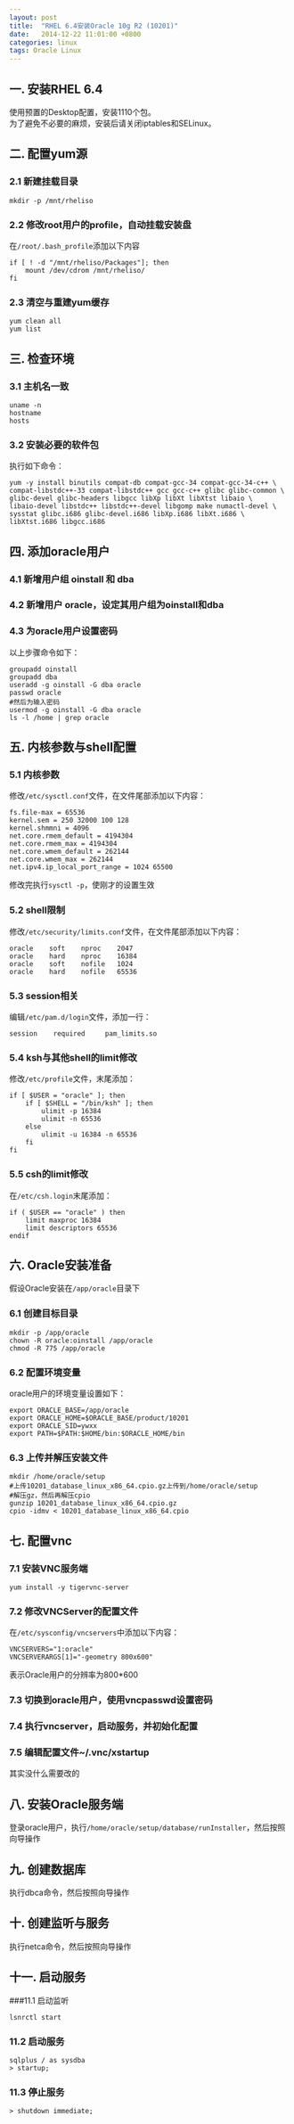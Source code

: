 ```yaml
---
layout: post
title:  "RHEL 6.4安装Oracle 10g R2 (10201)"
date:   2014-12-22 11:01:00 +0800
categories: linux
tags: Oracle Linux
---
```


## 一. 安装RHEL 6.4

使用预置的Desktop配置，安装1110个包。  
为了避免不必要的麻烦，安装后请关闭iptables和SELinux。

## 二. 配置yum源

### 2.1 新建挂载目录

    mkdir -p /mnt/rheliso

### 2.2 修改root用户的profile，自动挂载安装盘

在`/root/.bash_profile`添加以下内容

    if [ ! -d "/mnt/rheliso/Packages"]; then
        mount /dev/cdrom /mnt/rheliso/
    fi

### 2.3 清空与重建yum缓存

    yum clean all
    yum list

## 三. 检查环境

### 3.1 主机名一致

    uname -n
    hostname
    hosts

### 3.2 安装必要的软件包

执行如下命令：

    yum -y install binutils compat-db compat-gcc-34 compat-gcc-34-c++ \
    compat-libstdc++-33 compat-libstdc++ gcc gcc-c++ glibc glibc-common \
    glibc-devel glibc-headers libgcc libXp libXt libXtst libaio \
    libaio-devel libstdc++ libstdc++-devel libgomp make numactl-devel \
    sysstat glibc.i686 glibc-devel.i686 libXp.i686 libXt.i686 \
    libXtst.i686 libgcc.i686

## 四. 添加oracle用户

### 4.1 新增用户组 oinstall 和 dba

### 4.2 新增用户 oracle，设定其用户组为oinstall和dba

### 4.3 为oracle用户设置密码

以上步骤命令如下：

    groupadd oinstall
    groupadd dba
    useradd -g oinstall -G dba oracle
    passwd oracle
    #然后为输入密码
    usermod -g oinstall -G dba oracle
    ls -l /home | grep oracle

## 五. 内核参数与shell配置

### 5.1 内核参数

修改`/etc/sysctl.conf`文件，在文件尾部添加以下内容：

    fs.file-max = 65536
    kernel.sem = 250 32000 100 128
    kernel.shmmni = 4096
    net.core.rmem_default = 4194304
    net.core.rmem_max = 4194304
    net.core.wmem_default = 262144
    net.core.wmem_max = 262144
    net.ipv4.ip_local_port_range = 1024 65500

修改完执行`sysctl -p`，使刚才的设置生效

### 5.2 shell限制

修改`/etc/security/limits.conf`文件，在文件尾部添加以下内容：

    oracle    soft    nproc    2047
    oracle    hard    nproc    16384
    oracle    soft    nofile   1024
    oracle    hard    nofile   65536

### 5.3 session相关

编辑`/etc/pam.d/login`文件，添加一行：

    session    required     pam_limits.so 

### 5.4 ksh与其他shell的limit修改

修改`/etc/profile`文件，末尾添加：

    if [ $USER = "oracle" ]; then
        if [ $SHELL = "/bin/ksh" ]; then
            ulimit -p 16384
            ulimit -n 65536
        else
            ulimit -u 16384 -n 65536
        fi
    fi

### 5.5 csh的limit修改

在`/etc/csh.login`末尾添加：

    if ( $USER == "oracle" ) then
        limit maxproc 16384
        limit descriptors 65536
    endif

## 六. Oracle安装准备

假设Oracle安装在`/app/oracle`目录下

### 6.1 创建目标目录

    mkdir -p /app/oracle
    chown -R oracle:oinstall /app/oracle
    chmod -R 775 /app/oracle

### 6.2 配置环境变量

oracle用户的环境变量设置如下：

    export ORACLE_BASE=/app/oracle
    export ORACLE_HOME=$ORACLE_BASE/product/10201
    export ORACLE_SID=ywxx
    export PATH=$PATH:$HOME/bin:$ORACLE_HOME/bin

### 6.3 上传并解压安装文件

    mkdir /home/oracle/setup
    #上传10201_database_linux_x86_64.cpio.gz上传到/home/oracle/setup
    #解压gz，然后再解压cpio
    gunzip 10201_database_linux_x86_64.cpio.gz
    cpio -idmv < 10201_database_linux_x86_64.cpio

## 七. 配置vnc

### 7.1 安装VNC服务端

    yum install -y tigervnc-server

### 7.2 修改VNCServer的配置文件

在`/etc/sysconfig/vncservers`中添加以下内容：

    VNCSERVERS="1:oracle"
    VNCSERVERARGS[1]="-geometry 800x600"

表示Oracle用户的分辨率为800*600

### 7.3 切换到oracle用户，使用vncpasswd设置密码

### 7.4 执行vncserver，启动服务，并初始化配置

### 7.5 编辑配置文件~/.vnc/xstartup

其实没什么需要改的

## 八. 安装Oracle服务端
登录oracle用户，执行`/home/oracle/setup/database/runInstaller`，然后按照向导操作

## 九. 创建数据库
执行dbca命令，然后按照向导操作

## 十. 创建监听与服务
执行netca命令，然后按照向导操作

## 十一. 启动服务

###11.1 启动监听

    lsnrctl start 

### 11.2 启动服务

    sqlplus / as sysdba
    > startup;

### 11.3 停止服务

    > shutdown immediate;
